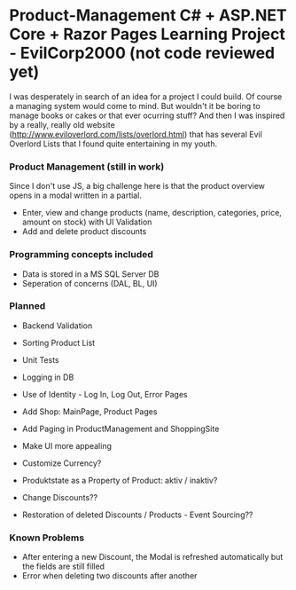 # Product-Management C# + ASP.NET Core + Razor Pages Learning Project - EvilCorp2000 (not code reviewed yet)

I was desperately in search of an idea for a project I could build. Of course a managing system would come to mind. But wouldn't it be boring to manage books or cakes or that ever ocurring stuff?
And then I was inspired by a really, really old website (http://www.eviloverlord.com/lists/overlord.html) that has several Evil Overlord Lists that I found quite entertaining in my youth.


### Product Management (still in work)
Since I don't use JS, a big challenge here is that the product overview opens in a modal written in  a partial.

* Enter, view and change products (name, description, categories, price, amount on stock) with UI Validation
* Add and delete product discounts


### Programming concepts included 
* Data is stored in a MS SQL Server DB
* Seperation of concerns (DAL, BL, UI)


### Planned
* Backend Validation
* Sorting Product List
* Unit Tests
* Logging in DB
* Use of Identity - Log In, Log Out, Error Pages

* Add Shop: MainPage, Product Pages
* Add Paging in ProductManagement and ShoppingSite

* Make UI more appealing
* Customize Currency?
* Produktstate as a Property of Product: aktiv / inaktiv?
* Change Discounts??
* Restoration of deleted Discounts / Products - Event Sourcing??


### Known Problems
* After entering a new Discount, the Modal is refreshed automatically but the fields are still filled
* Error when deleting two discounts after another



